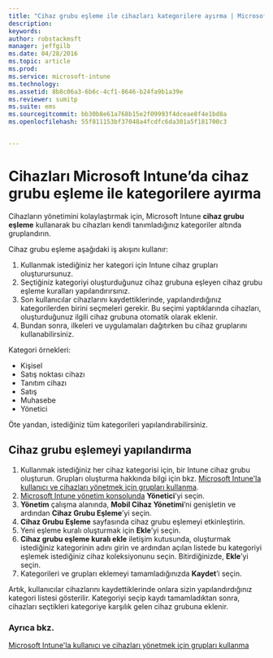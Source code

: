 ```yaml
---
title: "Cihaz grubu eşleme ile cihazları kategorilere ayırma | Microsoft Intune"
description: 
keywords: 
author: robstackmsft
manager: jeffgilb
ms.date: 04/28/2016
ms.topic: article
ms.prod: 
ms.service: microsoft-intune
ms.technology: 
ms.assetid: 8b8c06a3-6b6c-4cf1-8646-b24fa9b1a39e
ms.reviewer: sumitp
ms.suite: ems
ms.sourcegitcommit: bb30b8e61a768b15e2f09993f4dceae8f4e1bd8a
ms.openlocfilehash: 55f811153bf37048a4fcdfc6da301a5f181700c3


---
```


# Cihazları Microsoft Intune’da cihaz grubu eşleme ile kategorilere ayırma
Cihazların yönetimini kolaylaştırmak için, Microsoft Intune **cihaz grubu eşleme** kullanarak bu cihazları kendi tanımladığınız kategoriler altında gruplandırın. 

Cihaz grubu eşleme aşağıdaki iş akışını kullanır:
1. Kullanmak istediğiniz her kategori için Intune cihaz grupları oluşturursunuz.
2. Seçtiğiniz kategoriyi oluşturduğunuz cihaz grubuna eşleyen cihaz grubu eşleme kuralları yapılandırırsınız.
3. Son kullanıcılar cihazlarını kaydettiklerinde, yapılandırdığınız kategorilerden birini seçmeleri gerekir. Bu seçimi yaptıklarında cihazları, oluşturduğunuz ilgili cihaz grubuna otomatik olarak eklenir.
4. Bundan sonra, ilkeleri ve uygulamaları dağıtırken bu cihaz gruplarını kullanabilirsiniz.

Kategori örnekleri:
* Kişisel
* Satış noktası cihazı
* Tanıtım cihazı
* Satış
* Muhasebe
* Yönetici

Öte yandan, istediğiniz tüm kategorileri yapılandırabilirsiniz.

## Cihaz grubu eşlemeyi yapılandırma
1. Kullanmak istediğiniz her cihaz kategorisi için, bir Intune cihaz grubu oluşturun. Grupları oluşturma hakkında bilgi için bkz. [Microsoft Intune'la kullanıcı ve cihazları yönetmek için grupları kullanma](use-groups-to-manage-users-and-devices-with-microsoft-intune.md).
2. [Microsoft Intune yönetim konsolunda](https://manage.microsoft.com) **Yönetici**’yi seçin.
3. **Yönetim** çalışma alanında, **Mobil Cihaz Yönetimi**’ni genişletin ve ardından **Cihaz Grubu Eşleme**’yi seçin.
4. **Cihaz Grubu Eşleme** sayfasında cihaz grubu eşlemeyi etkinleştirin.
5. Yeni eşleme kuralı oluşturmak için **Ekle**’yi seçin.
6. **Cihaz grubu eşleme kuralı ekle** iletişim kutusunda, oluşturmak istediğiniz kategorinin adını girin ve ardından açılan listede bu kategoriyi eşlemek istediğiniz cihaz koleksiyonunu seçin. Bitirdiğinizde, **Ekle**’yi seçin.
7. Kategorileri ve grupları eklemeyi tamamladığınızda **Kaydet**’i seçin.

Artık, kullanıcılar cihazlarını kaydettiklerinde onlara sizin yapılandırdığınız kategori listesi gösterilir. Kategoriyi seçip kaydı tamamladıktan sonra, cihazları seçtikleri kategoriye karşılık gelen cihaz grubuna eklenir.

### Ayrıca bkz.
[Microsoft Intune'la kullanıcı ve cihazları yönetmek için grupları kullanma](use-groups-to-manage-users-and-devices-with-microsoft-intune.md)


<!--HONumber=Jun16_HO3-->


